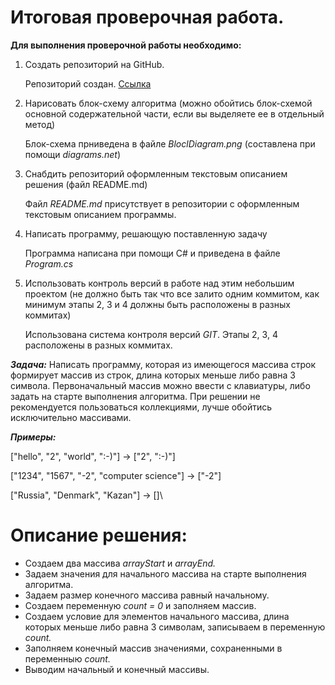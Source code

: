 # Итоговая проверочная работа.

**Для выполнения проверочной работы необходимо:**

1. Создать репозиторий на GitHub. 

    Репозиторий создан. [Ссылка](https://github.com/R-Roman-E/Final-project.git)

2. Нарисовать блок-схему алгоритма (можно обойтись блок-схемой основной содержательной части, если вы выделяете ее в отдельный метод)
    
    Блок-схема прниведена в файле *BloclDiagram.png* (составлена при помощи *diagrams.net*)
3. Снабдить репозиторий оформленным текстовым описанием решения (файл README.md)

    Файл *README.md* присутствует в репозитории с оформленным текстовым описанием программы.
4. Написать программу, решающую поставленную задачу

    Программа написана при помощи С# и приведена в файле *Program.cs*
5. Использовать контроль версий в работе над этим небольшим проектом (не должно быть так что все залито одним коммитом, как минимум этапы 2, 3 и 4 должны быть расположены в разных коммитах)

    Использована система контроля версий *GIT*. Этапы 2, 3, 4 расположены в разных коммитах.

***Задача:*** Написать программу, которая из имеющегося массива строк формирует массив из строк, длина которых меньше либо равна 3 символа. Первоначальный массив можно ввести с клавиатуры, либо задать на старте выполнения алгоритма. При решении не рекомендуется пользоваться коллекциями, лучше обойтись исключительно массивами.

***Примеры:***

["hello", "2", "world", ":-)"] -> ["2", ":-)"]

["1234", "1567", "-2", "computer science"] -> ["-2"]

["Russia", "Denmark", "Kazan"] -> []\

# Описание решения:

- Создаем два массива *arrayStart* и *arrayEnd.*
- Задаем значения для начального массива на старте выполнения алгоритма.
- Задаем размер конечного массива равный начальному.
- Создаем переменную *count = 0* и заполняем массив.
- Создаем условие для элементов начального массива, длина которых меньше либо равна 3 символам, записываем в переменную *count.*
- Заполняем конечный массив значениями, сохраненными в переменныю *count.*
- Выводим начальный и конечный массивы.